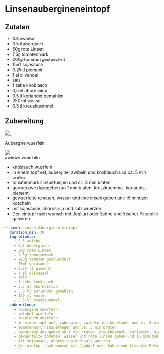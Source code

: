 # Linsenaubergineneintopf

## Zutaten

   - 0.5 zwiebel
   - 0.5 Auberginen  
   - 50g rote Linsen
   - 7,5g tomatenmark
   - 200g tomaten gestueckelt
   - 15ml sojasauce
   - 0.25 tl piement
   - 1 el olivenoel
   - salz
   - 1 zehe knoblauch
   - 0,5 el ahornsiriup
   - 0.5 tl koriander gemahlen
   - 250 ml wasser
   - 0.5 tl kreuzkuemmel

## Zubereitung

![](https://d12xickik43a9a.cloudfront.net/images/magazine/de/M31838-Gemueseguerilla-Aubergine-7-Q75-750.jpg). 
 
Aubergine wuerfeln
  
![](https://www.kochwiki.org/wiki/Datei:Zwiebeln-w%C3%BCrfeln.JPG)  
zwiebel wuerfeln
  
  
  - knoblauch wuerfeln
   - in einem topf oel, aubergine, zwibeln und knoblauch und ca. 5 min braten
   - tomatenmark hinzuefuegen und ca. 3 min braten
   - gewuerzwe dazugeben un 1 min braten. kreuzkuemmel, koriander, piement
   - gewuerfelte tomaten, wasser und rote linsen geben und 15 minuten koecheln
   - mit sojasauce, ahornsirup und salz wuerzen
   - Den eintopf nach wunsch mit Joghurt oder Sahne und frischer Petersilie ganieren


```yaml
- name: Linsen Auberginen eintopf
  duration_min: 30
  ingredients:
    - 0.5 zwiebel
    - 0.5 Auberginen
    - 50g rote Linsen
    - 7,5g tomatenmark
    - 200g tomaten gestueckelt
    - 15ml sojasauce
    - 0.25 tl piement
    - 1 el olivenoel
    - salz
    - 1 zehe knoblauch
    - 0,5 el ahornsiriup
    - 0.5 tl koriander gemahlen
    - 250 ml wasser
    - 0.5 tl kreuzkuemmel
  zubereitung:
    - aubergine wuerfeln
    - zwiebel wuerfeln
    - knoblauch wuerfeln
    - in einem topf oel, aubergine, zwibeln und knoblauch und ca. 5 min braten
    - tomatenmark hinzuefuegen und ca. 3 min braten
    - gewuerzwe dazugeben un 1 min braten. kreuzkuemmel, koriander, piement
    - gewuerfelte tomaten, wasser und rote linsen geben und 15 minuten koecheln
    - mit sojasauce, ahornsirup und salz wuerzen
    - Den eintopf nach wunsch mit Joghurt oder Sahne und frischer Petersilie ganieren
    ```
